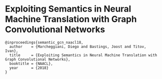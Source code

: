 # Exploiting Semantics in Neural Machine Translation with Graph Convolutional Networks

```
@inproceedings{semantic_gcn_naacl18,
  author    = {Marcheggiani, Diego and Bastings, Joost and Titov, Ivan},
  title     = {Exploiting Semantics in Neural Machine Translation with Graph Convolutional Networks},
  booktitle = {NAACL},
  year      = {2018}
}

```
